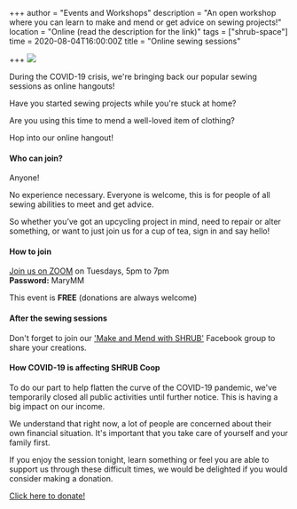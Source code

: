 +++
author = "Events and Workshops"
description = "An open workshop where you can learn to make and mend or get advice on sewing projects!"
location = "Online (read the description for the link)"
tags = ["shrub-space"]
time = 2020-08-04T16:00:00Z
title = "Online sewing sessions"

+++
![](https://res.cloudinary.com/shrub-co-op/image/upload/v1596124302/shrubcoop.org/media/sewing_sessions_FB_event_banner_hwvuca.png)

During the COVID-19 crisis, we're bringing back our popular sewing sessions as online hangouts!

Have you started sewing projects while you're stuck at home?

Are you using this time to mend a well-loved item of clothing?

Hop into our online hangout!

#### Who can join?

Anyone!

No experience necessary. Everyone is welcome, this is for people of all sewing abilities to meet and get advice.

So whether you’ve got an upcycling project in mind, need to repair or alter something, or want to just join us for a cup of tea, sign in and say hello!

#### How to join

[Join us on ZOOM](https://zoom.us/j/9731735824) on Tuesdays, 5pm to 7pm  
**Password:** MaryMM

This event is **FREE** (donations are always welcome)

#### After the sewing sessions

Don't forget to join our ['Make and Mend with SHRUB'](https://www.facebook.com/groups/236741857323915) Facebook group to share your creations.

#### How COVID-19 is affecting SHRUB Coop

To do our part to help flatten the curve of the COVID-19 pandemic, we've temporarily closed all public activities until further notice. This is having a big impact on our income.

We understand that right now, a lot of people are concerned about their own financial situation. It's important that you take care of yourself and your family first.

If you enjoy the session tonight, learn something or feel you are able to support us through these difficult times, we would be delighted if you would consider making a donation.

[Click here to donate!](https://www.paypal.com/cgi-bin/webscr?cmd=_s-xclick&hosted_button_id=SC4STHHVLD56U&source=url)